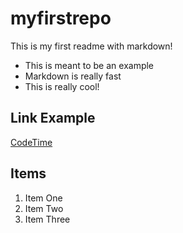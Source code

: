 # myfirstrepo

This is my first readme with markdown!

- This is meant to be an example
- Markdown is really fast
- This is really cool!

## Link Example

[CodeTime](https://www.google.com)

## Items

1. Item One
2. Item Two
3. Item Three
